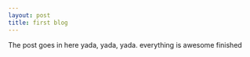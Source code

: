 ```yaml
---
layout: post
title: first blog
---
```

The post goes in here yada, yada, yada.
everything is awesome
finished
